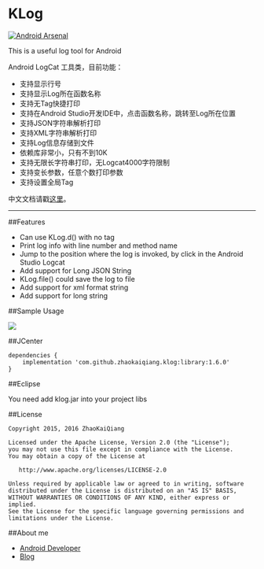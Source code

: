 # KLog

[![Android Arsenal](https://img.shields.io/badge/Android%20Arsenal-ZhaoKaiQiang-green.svg?style=true)](https://android-arsenal.com/details/1/2782)

This is a useful log tool for Android 

Android LogCat 工具类，目前功能：

- 支持显示行号
- 支持显示Log所在函数名称
- 支持无Tag快捷打印
- 支持在Android Studio开发IDE中，点击函数名称，跳转至Log所在位置
- 支持JSON字符串解析打印
- 支持XML字符串解析打印
- 支持Log信息存储到文件
- 依赖库非常小，只有不到10K
- 支持无限长字符串打印，无Logcat4000字符限制
- 支持变长参数，任意个数打印参数
- 支持设置全局Tag

中文文档请戳[这里](http://kaizige.vip/2016/06/13/klog/)。

---

##Features

- Can use KLog.d() with no tag
- Print log info with line number and method name
- Jump to the position where the log is invoked, by click in the Android Studio Logcat
- Add support for Long JSON String
- KLog.file() could save the log to file
- Add support for xml format string
- Add support for long string

##Sample Usage

![](https://github.com/ZhaoKaiQiang/KLog/blob/master/image/demo.gif)

##JCenter

```
dependencies {
    implementation 'com.github.zhaokaiqiang.klog:library:1.6.0'
}
```
##Eclipse

You need add klog.jar into your project libs

##License

```
Copyright 2015, 2016 ZhaoKaiQiang

Licensed under the Apache License, Version 2.0 (the "License");
you may not use this file except in compliance with the License.
You may obtain a copy of the License at

   http://www.apache.org/licenses/LICENSE-2.0

Unless required by applicable law or agreed to in writing, software
distributed under the License is distributed on an "AS IS" BASIS,
WITHOUT WARRANTIES OR CONDITIONS OF ANY KIND, either express or implied.
See the License for the specific language governing permissions and
limitations under the License.
```

##About me
- [Android Developer](http://weibo.com/zhaokaiqiang1992)
- [Blog](http://kaizige.vip/)
